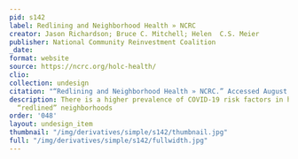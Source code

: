 ```yaml
---
pid: s142
label: Redlining and Neighborhood Health » NCRC
creator: Jason Richardson; Bruce C. Mitchell; Helen  C.S. Meier
publisher: National Community Reinvestment Coalition
_date:
format: website
source: https://ncrc.org/holc-health/
clio:
collection: undesign
citation: "“Redlining and Neighborhood Health » NCRC.” Accessed August 16, 2021. https://ncrc.org/holc-health/."
description: There is a higher prevalence of COVID-19 risk factors in historically
  “redlined” neighborhoods
order: '048'
layout: undesign_item
thumbnail: "/img/derivatives/simple/s142/thumbnail.jpg"
full: "/img/derivatives/simple/s142/fullwidth.jpg"
---
```

